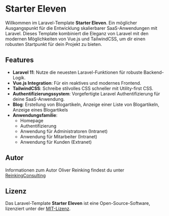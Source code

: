 # Starter Eleven

Willkommen im Laravel-Template **Starter Eleven**. Ein möglicher Ausgangspunkt für die Entwicklung skalierbarer SaaS-Anwendungen mit Laravel. Dieses Template kombiniert die Eleganz von Laravel mit den modernen Möglichkeiten von Vue.js und TailwindCSS, um dir einen robusten Startpunkt für dein Projekt zu bieten.

## Features

- **Laravel 11**: Nutze die neuesten Laravel-Funktionen für robuste Backend-Logik.
- **Vue.js Integration**: Für ein reaktives und modernes Frontend.
- **TailwindCSS**: Schreibe stilvolles CSS schneller mit Utility-first CSS.
- **Authentifizierungssystem**: Vorgefertigte Laravel Authentifizierung für deine SaaS-Anwendung.
- **Blog**: Erstellung von Blogartikeln, Anzeige einer Liste von Blogartikeln, Anzeige eines Blogartikels
- **Anwendungsfamilie**:
  - Homepage
  - Authentifizierung
  - Anwendung für Administratoren (Intranet)
  - Anwendung für Mitarbeiter (Intranet)
  - Anwendung für Kunden (Extranet)

## Autor
Informationen zum Autor Oliver Reinking findest du unter [ReinkingConsulting](https://reinkingconsulting.de)

## Lizenz
Das Laravel-Template **Starter Eleven** ist eine Open-Source-Software, lizenziert unter der [MIT-Lizenz](https://opensource.org/licenses/MIT).
